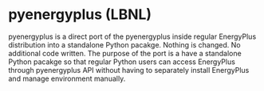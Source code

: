 # pyenergyplus (LBNL)

pyenergyplus is a direct port of the pyenergyplus inside regular EnergyPlus
distribution into a standalone Python pacakge. Nothing is changed.
No additional code written. The purpose of the port is a have a standalone
Python pacakge so that regular Python users can access EnergyPlus through
pyenergyplus API without having to separately install EnergyPlus and manage
environment manually.


